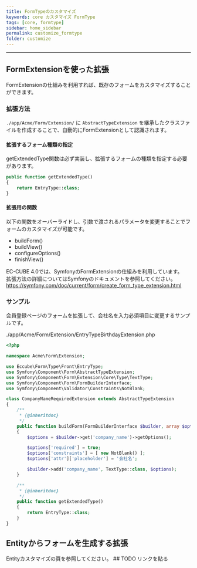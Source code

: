 ```yaml
---
title: FormTypeのカスタマイズ
keywords: core カスタマイズ FormType
tags: [core, formtype]
sidebar: home_sidebar
permalink: customize_formtype
folder: customize
---
```



---

## FormExtensionを使った拡張

FormExtensionの仕組みを利用すれば、既存のフォームをカスタマイズすることができます。

### 拡張方法

`./app/Acme/Form/Extension/` に `AbstractTypeExtension` を継承したクラスファイルを作成することで、自動的にFormExtensionとして認識されます。

#### 拡張するフォーム種類の指定

getExtendedType関数は必ず実装し、拡張するフォームの種類を指定する必要があります。

```php
public function getExtendedType()
{
    return EntryType::class;
}
```

#### 拡張用の関数

以下の関数をオーバーライドし、引数で渡されるパラメータを変更することでフォームのカスタマイズが可能です。

- buildForm()
- buildView()
- configureOptions()
- finishView()

EC-CUBE 4.0では、SymfonyのFormExtensionの仕組みを利用しています。  
拡張方法の詳細についてはSymfonyのドキュメントを参照してください。
https://symfony.com/doc/current/form/create_form_type_extension.html

### サンプル

会員登録ページのフォームを拡張して、会社名を入力必須項目に変更するサンプルです。

./app/Acme/Form/Extension/EntryTypeBirthdayExtension.php

```php
<?php

namespace Acme\Form\Extension;

use Eccube\Form\Type\Front\EntryType;
use Symfony\Component\Form\AbstractTypeExtension;
use Symfony\Component\Form\Extension\Core\Type\TextType;
use Symfony\Component\Form\FormBuilderInterface;
use Symfony\Component\Validator\Constraints\NotBlank;

class CompanyNameRequiredExtension extends AbstractTypeExtension
{
    /**
     * {@inheritdoc}
     */
    public function buildForm(FormBuilderInterface $builder, array $options)
    {
        $options = $builder->get('company_name')->getOptions();

        $options['required'] = true;
        $options['constraints'] = [ new NotBlank() ];
        $options['attr']['placeholder'] = '会社名';

        $builder->add('company_name', TextType::class, $options);
    }

    /**
     * {@inheritdoc}
     */
    public function getExtendedType()
    {
        return EntryType::class;
    }
}

```

## Entityからフォームを生成する拡張

Entityカスタマイズの頁を参照してください。  ## TODO リンクを貼る

